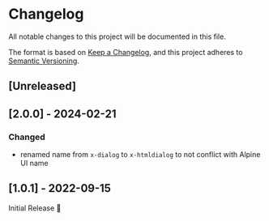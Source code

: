 # Changelog
All notable changes to this project will be documented in this file.

The format is based on [Keep a Changelog](https://keepachangelog.com/en/1.0.0/),
and this project adheres to [Semantic Versioning](https://semver.org/spec/v2.0.0.html).

## [Unreleased]

## [2.0.0] - 2024-02-21
### Changed
- renamed name from `x-dialog` to `x-htmldialog` to not conflict with Alpine UI name

## [1.0.1] - 2022-09-15
Initial Release 🎉
